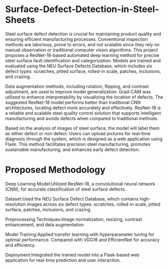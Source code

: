 # Surface-Defect-Detection-in-Steel-Sheets

Steel surface defect detection is crucial for maintaining product quality and ensuring efficient manufacturing processes. Conventional inspection methods are laborious, prone to errors, and not scalable since they rely on manual observation or traditional computer vision algorithms. This project proposes a ResNet-18-based automated deep learning method for precise steel surface fault identification and categorization. Models are trained and evaluated using the NEU Surface Defects Database, which includes six defect types: scratches, pitted surface, rolled-in scale, patches, inclusions, and crazing. 

Data augmentation methods, including rotation, flipping, and contrast adjustment, are used to improve model generalization. Grad-CAM was utilized to enhance interpretability by visualizing the location of defects. The suggested ResNet-18 model performs better than traditional CNN architectures, locating defect more accurately and effectively. ResNet-18 is a reliable and scalable steel quality control solution that supports intelligent manufacturing and avoids defects when compared to traditional methods.

Based on the analysis of images of steel surface, the model will label them as either defect or non defect. Users can upload pictures for real-time diagnosis through the system, which is designed as a web application using Flask. This method facilitates precision steel manufacturing, promotes sustainable manufacturing, and enhances early defect detection.

# Proposed Methodology

Deep Learning Model:Utilized ResNet-18, a convolutional neural network (CNN), for accurate classification of steel surface defects.

Dataset:Used the NEU Surface Defect Database, which contains high-resolution images across six defect types: scratches, rolled-in scale, pitted surface, patches, inclusions, and crazing.

Preprocessing Techniques:Image normalization, resizing, contrast enhancement, and data augmentation

Model Training:Applied transfer learning with hyperparameter tuning for optimal performance. Compared with VGG16 and EfficientNet for accuracy and efficiency.

Deployment:Integrated the trained model into a Flask-based web application for real-time prediction and user interaction.
